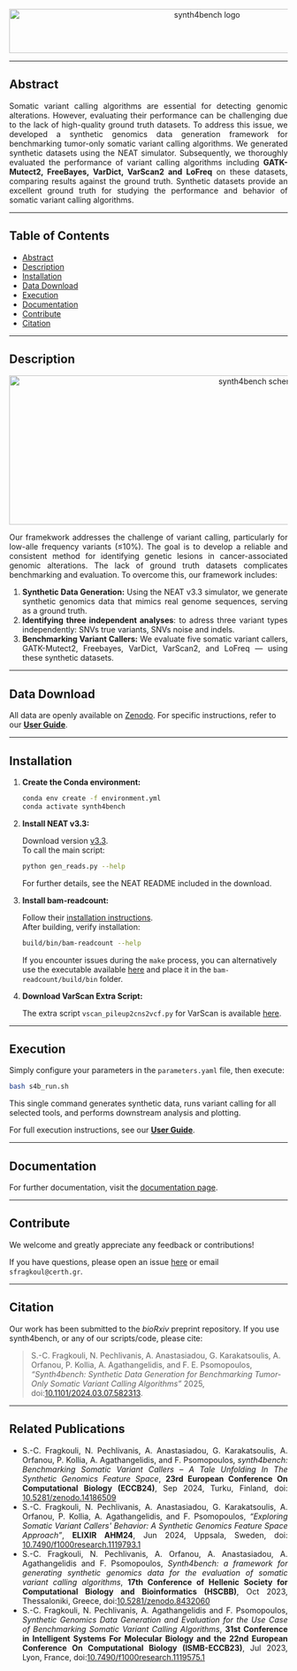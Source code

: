 <p align="center">
  <img src="https://github.com/sfragkoul/synth4bench/blob/main/images/synth4bench_logo_no_bg.png" alt="synth4bench logo" height="80" width="700"/>
</p>

---

## Abstract

<div align='justify'> 
Somatic variant calling algorithms are essential for detecting genomic alterations. However, evaluating their performance can be challenging due to the lack of high-quality ground truth datasets. To address this issue, we developed a synthetic genomics data generation framework for benchmarking tumor-only somatic variant calling algorithms. We generated synthetic datasets using the NEAT simulator. Subsequently, we thoroughly evaluated the performance of variant calling algorithms including <strong>GATK-Mutect2, FreeBayes, VarDict, VarScan2 and LoFreq</strong> on these datasets, comparing results against the ground truth. Synthetic datasets provide an excellent ground truth for studying the performance and behavior of somatic variant calling algorithms.
</div>

---

## Table of Contents

- [Abstract](#abstract)
- [Description](#description)
- [Installation](#installation)
- [Data Download](#data-download)
- [Execution](#execution)
- [Documentation](#documentation)
- [Contribute](#contribute)
- [Citation](#citation)

---


## Description

<p align="center">
  <img src="https://github.com/sfragkoul/synth4bench/blob/main/images/schematic.png" alt="synth4bench schematic" height="270" width="900"/>
</p>

<div align='justify'>
Our framekwork addresses the challenge of variant calling, particularly for low-alle frequency variants (≤10%). The goal is to develop a reliable and consistent method for identifying genetic lesions in cancer-associated genomic alterations. The lack of ground truth datasets complicates benchmarking and evaluation. To overcome this, our framework includes:

1. **Synthetic Data Generation:** Using the NEAT v3.3 simulator, we generate synthetic genomics data that mimics real genome sequences, serving as a ground truth.
2. **Identifying three independent analyses**: to adress three variant types independently: SNVs true variants, SNVs noise and indels.
3. **Benchmarking Variant Callers:** We evaluate five somatic variant callers, GATK-Mutect2, Freebayes, VarDict, VarScan2, and LoFreq — using these synthetic datasets.
</div>

---

## Data Download

All data are openly available on [Zenodo](https://zenodo.org/records/10683211). For specific instructions, refer to our [**User Guide**](https://github.com/sfragkoul/synth4bench/blob/main/docs/UserGuide.md#data-download).

---

## Installation

1. **Create the Conda environment:**

    ```bash
    conda env create -f environment.yml
    conda activate synth4bench
    ```

2. **Install NEAT v3.3:**

    Download version [v3.3](https://github.com/ncsa/NEAT/releases/tag/3.3).  
    To call the main script:

    ```bash
    python gen_reads.py --help
    ```

    For further details, see the NEAT README included in the download.

3. **Install bam-readcount:**

    Follow their [installation instructions](https://github.com/genome/bam-readcount#build).  
    After building, verify installation:

    ```bash
    build/bin/bam-readcount --help
    ```

    If you encounter issues during the `make` process, you can alternatively use the executable available [here](https://github.com/sfragkoul/synth4bench/tree/main/bam-readcount) and place it in the `bam-readcount/build/bin` folder.

4. **Download VarScan Extra Script:**

    The extra script `vscan_pileup2cns2vcf.py` for VarScan is available [here](https://github.com/sfragkoul/Varscan2VCF).

---

## Execution

Simply configure your parameters in the `parameters.yaml` file, then execute:

```bash
bash s4b_run.sh
```

This single command generates synthetic data, runs variant calling for all selected tools, and performs downstream analysis and plotting.

For full execution instructions, see our [**User Guide**](https://github.com/sfragkoul/synth4bench/blob/main/docs/UserGuide.md#executing-synth4bench).

---

## Documentation

For further documentation, visit the [documentation page](https://github.com/sfragkoul/synth4bench/blob/main/docs/Documentation.md).

---

## Contribute

We welcome and greatly appreciate any feedback or contributions!

If you have questions, please open an issue [here](https://github.com/sfragkoul/synth4bench/issues/new) or email `sfragkoul@certh.gr`.

---

## Citation

Our work has been submitted to the *bioRxiv* preprint repository. If you use synth4bench, or any of our scripts/code, please cite:

> S.-C. Fragkouli, N. Pechlivanis, A. Anastasiadou, G. Karakatsoulis, A. Orfanou, P. Kollia, A. Agathangelidis, and F. E. Psomopoulos, *“Synth4bench: Synthetic Data Generation for Benchmarking Tumor-Only Somatic Variant Calling Algorithms”* 2025, doi:[10.1101/2024.03.07.582313](https://www.biorxiv.org/content/10.1101/2024.03.07.582313v2).

---

## Related Publications

- <div align='justify'> S.-C. Fragkouli, N. Pechlivanis, A. Anastasiadou, G. Karakatsoulis, A. Orfanou, P. Kollia, A. Agathangelidis, and F. Psomopoulos, <em>synth4bench: Benchmarking Somatic Variant Callers – A Tale Unfolding In The Synthetic Genomics Feature Space</em>, <b>23rd European Conference On Computational Biology (ECCB24)</b>, Sep 2024, Turku, Finland, doi: <a href="https://zenodo.org/records/14186510">10.5281/zenodo.14186509</a> </div>

- <div align='justify'> S.-C. Fragkouli, N. Pechlivanis, A. Anastasiadou, G. Karakatsoulis, A. Orfanou, P. Kollia, A. Agathangelidis, and F. Psomopoulos, <em>“Exploring Somatic Variant Callers' Behavior: A Synthetic Genomics Feature Space Approach”</em>, <b>ELIXIR AHM24</b>, Jun 2024, Uppsala, Sweden, doi: <a href="https://doi.org/10.7490/f1000research.1119793.1">10.7490/f1000research.1119793.1</a></div>

- <div align='justify'> S.-C. Fragkouli, N. Pechlivanis, A. Orfanou, A. Anastasiadou, A. Agathangelidis and F. Psomopoulos, <em>Synth4bench: a framework for generating synthetic genomics data for the evaluation of somatic variant calling algorithms</em>, <b>17th Conference of Hellenic Society for Computational Biology and Bioinformatics (HSCBB)</b>, Oct 2023, Thessaloniki, Greece, doi:<a href="https://doi.org/10.5281/zenodo.8432060">10.5281/zenodo.8432060</a> </div>

- <div align='justify'> S.-C. Fragkouli, N. Pechlivanis, A. Agathangelidis and F. Psomopoulos, <em>Synthetic Genomics Data Generation and Evaluation for the Use Case of Benchmarking Somatic Variant Calling Algorithms</em>, <b>31st Conference in Intelligent Systems For Molecular Biology and the 22nd European Conference On Computational Biology (ISΜB-ECCB23)</b>, Jul 2023, Lyon, France, doi:<a href="https://doi.org/10.7490/f1000research.1119575.1">10.7490/f1000research.1119575.1</a> </div>








